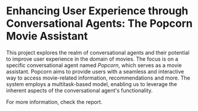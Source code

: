 # Enhancing User Experience through Conversational Agents: The Popcorn Movie Assistant

This project explores the realm of conversational agents and their potential to improve user experience in the domain of movies.
The focus is on a specific conversational agent named *Popcorn*, which serves as a movie assistant.
Popcorn aims to provide users with a seamless and interactive way to access movie-related information, recommendations and more.
The system employs a multitask-based model, enabling us to leverage the inherent aspects of the conversational agent's functionality.

For more information, check the report.

